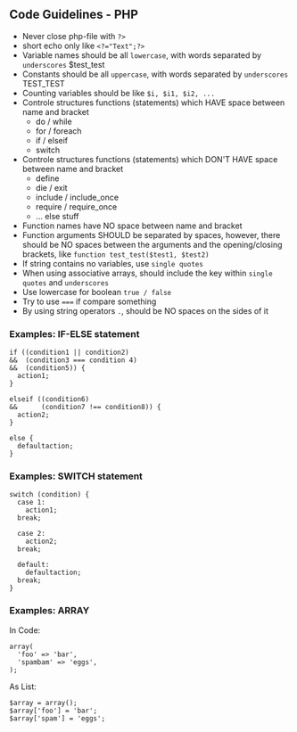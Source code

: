 ## Code Guidelines - PHP

- Never close php-file with `?>`
- short echo only like `<?="Text";?>`
- Variable names should be all `lowercase`, with words separated by `underscores` $test_test
- Constants should be all `uppercase`, with words separated by `underscores` TEST_TEST
- Counting variables should be like `$i, $i1, $i2, ...`
- Controle structures functions (statements) which HAVE space between name and bracket
  - do / while
  - for / foreach
  - if / elseif
  - switch
- Controle structures functions (statements) which DON'T HAVE space between name and bracket
  - define
  - die / exit
  - include / include_once
  - require / require_once
  - ... else stuff
- Function names have NO space between name and bracket
- Function arguments SHOULD be separated by spaces, however, there should be NO spaces between the
arguments and the opening/closing brackets, like `function test_test($test1, $test2)`
- If string contains no variables, use `single quotes`
- When using associative arrays, should include the key within `single quotes` and `underscores`
- Use lowercase for boolean `true / false`
- Try to use `===` if compare something
- By using string operators `.`, should be NO spaces on the sides of it

### Examples: IF-ELSE statement

```
if ((condition1 || condition2)
&&  (condition3 === condition 4)
&&  (condition5)) {
  action1;
}

elseif ((condition6)
&&      (condition7 !== condition8)) {
  action2;
}

else {
  defaultaction;
}
```

### Examples: SWITCH statement

```
switch (condition) {
  case 1:
    action1;
  break;

  case 2:
    action2;
  break;

  default:
    defaultaction;
  break;
}
```

### Examples: ARRAY

In Code:

```
array(
  'foo' => 'bar',
  'spambam' => 'eggs',
);
```

As List:

```
$array = array();
$array['foo'] = 'bar';
$array['spam'] = 'eggs';
```

